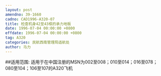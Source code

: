 ```yaml
---
layout: post
amendno: 39-1660
cadno: CAD1996-A320-07
title: 检查机身42至43框的承力地板
date: 1996-07-04 00:00:00 +0800
effdate: 1996-07-04 00:00:00 +0800
tag: A320
categories: 民航西南管理局适航处
author: 马力
---
```


##适用范围:
适用于在中国注册的MSN为002至008；010至014；016至078；080至104；106至107的A320飞机

